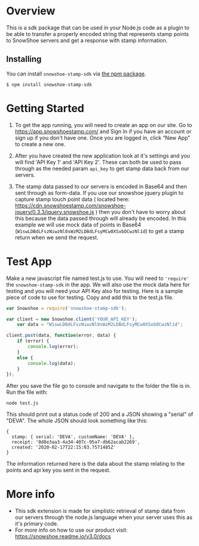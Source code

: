 # Overview
This is a sdk package that can be used in your Node.js code as a plugin to be able to transfer a properly encoded string that represents stamp points to SnowShoe servers and get a response with stamp information.

## Installing

You can install `snowshoe-stamp-sdk` via [the npm package](https://www.npmjs.com/package/snowshoe-stamp-sdk).

  `$ npm install snowshoe-stamp-sdk`

# Getting Started

1. To get the app running, you will need to create an app on our site. Go to https://app.snowshoestamp.com/ and Sign In if you have an account or sign up if you don't have one. Once you are logged in, click “New App” to create a new one.

2. After you have created the new application look at it's settings and you will find 'API Key 1' and 'API Key 2'. These can both be used to pass through as the needed param `api_key` to get stamp data back from our servers.

3. The stamp data passed to our servers is encoded in Base64 and then sent through as form-data. If you use our snowshoe jquery plugin to capture stamp touch point data ( located here: https://cdn.snowshoestamp.com/snowshoe-jquery/0.3.3/jquery.snowshoe.js ) then you don't have to worry about this because the data passed through will already be encoded. In this example we will use mock data of points in Base64 (`W1swLDBdLFszNiwzNl0sWzM2LDBdLFsyMCw0XSxbOCwzNl1d`) to get a stamp return when we send the request.

# Test App

Make a new javascript file named test.js to use. You will need to `'require'` the `snowshoe-stamp-sdk` in the app. We will also use the mock data here for testing and you will need your API Key also for testing. Here is a sample piece of code to use for testing. Copy and add this to the test.js file.

```javascript
var Snowshoe = require('snowshoe-stamp-sdk');

var client = new Snowshoe.client('YOUR_API_KEY');
    var data = "W1swLDBdLFszNiwzNl0sWzM2LDBdLFsyMCw0XSxbOCwzNl1d";

client.post(data, function(error, data) {
    if (error) {
        console.log(error);
    }
    else {
        console.log(data);
    }
});
```

After you save the file go to console and navigate to the folder the file is in. Run the file with:

`node test.js`

This should print out a status code of 200 and a JSON showing a "serial" of "DEVA". The whole JSON should look something like this:

```
{
  stamp: { serial: 'DEVA', customName: 'DEVA' },
  receipt: '0d8e3aa3-4a34-407c-95a7-db62acab2269',
  created: '2020-02-17T22:15:03.7571485Z'
}
```

The information returned here is the data about the stamp relating to the points and api key you sent in the request.

# More info

- This sdk extension is made for simplistic retrieval of stamp data from our servers through the node.js language when your server uses this as it's primary code.
- For more info on how to use our product visit: 
    https://snowshoe.readme.io/v3.0/docs
